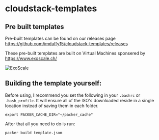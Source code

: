 cloudstack-templates
====================

## Pre built templates

Pre-built templates can be found on our releases page https://github.com/imduffy15/cloudstack-templates/releases

These pre-built templates are built on Virtual Machines sponsered by <https://www.exoscale.ch/>

![ExoScale](https://www.exoscale.ch/static/img/exoscale-logo-full-black.svg)

## Building the template yourself:

Before using, I recommend you set the following in your `.bashrc` or
`.bash_profile`. It will ensure all of the ISO's downloaded reside in a single
location instead of saving them in each folder.

    export PACKER_CACHE_DIR="~/packer_cache"

After that all you need to do is run:

	packer build template.json
